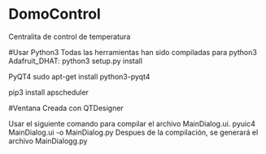 # DomoControl
Centralita de control de temperatura


#Usar Python3
Todas las herramientas han sido compiladas para python3
Adafruit_DHAT:
python3 setup.py install

PyQT4
sudo apt-get install python3-pyqt4


pip3 install apscheduler


#Ventana
Creada con QTDesigner

Usar el siguiente comando para compilar el archivo MainDialog.ui.
pyuic4 MainDialog.ui -o MainDialog.py
Despues de la compilación, se generará el archivo MainDialogg.py


